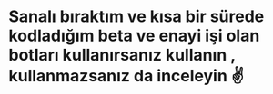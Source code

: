 # Sanalı bıraktım ve kısa bir sürede kodladığım beta ve enayi işi olan botları kullanırsanız kullanın , kullanmazsanız da inceleyin :v:
